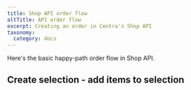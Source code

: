 ```yaml
---
title: Shop API order flow
altTitle: API order flow
excerpt: Creating an order in Centra's Shop API
taxonomy:
  category: docs
---
```


Here's the basic happy-path order flow in Shop API.

## Create selection - add items to selection
